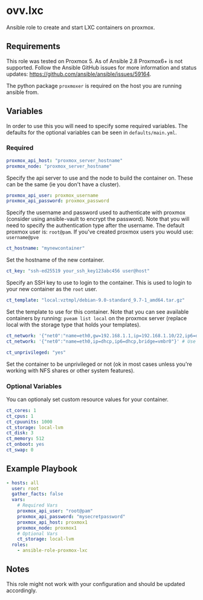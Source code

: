 # ovv.lxc

Ansible role to create and start LXC containers on proxmox.

## Requirements

This role was tested on Proxmox 5.  As of Ansible 2.8 Proxmox6+ is not supported. Follow the Ansible GitHub issues for more information and status updates: <https://github.com/ansible/ansible/issues/59164>.

The python package ```proxmoxer``` is required on the host you are running ansible from.

## Variables

In order to use this you will need to specify some required variables.  The defaults for the optional variables can be seen in ```defaults/main.yml```.

### Required

```yaml
proxmox_api_host: "proxmox_server_hostname"
proxmox_node: "proxmox_server_hostname"
```

Specify the api server to use and the node to build the container on.  These can be the same (ie you don't have a cluster).

```yaml
proxmox_api_user: proxmox_username
proxmox_api_password: proxmox_password
```

Specify the username and password used to authenticate with proxmox (consider using ansible-vault to encrypt the password).  Note that you will need to specify the authentication type after the username.  The default proxmox user is: ```root@pam```.  If you've created proxmox users you would use: ```username@pve```

```yaml
ct_hostname: "mynewcontainer"
```

Set the hostname of the new container.

```yaml
ct_key: "ssh-ed25519 your_ssh_key123abc456 user@host"
```

Specify an SSH key to use to login to the container.  This is used to login to your new container as the ```root``` user.

```yaml
ct_template: "local:vztmpl/debian-9.0-standard_9.7-1_amd64.tar.gz"
```

Set the template to use for this container.  Note that you can see available containers by running: ```pveam list local``` on the proxmox server (replace local with the storage type that holds your templates).

```yaml
ct_network: '{"net0":"name=eth0,gw=192.168.1.1,ip=192.168.1.10/22,ip6=dhcp,bridge=vmbr0"}' # Use Static IP
ct_network: '{"net0":"name=eth0,ip=dhcp,ip6=dhcp,bridge=vmbr0"}' # Use DHCP
```

```yaml
ct_unprivileged: "yes"
```

Set the container to be unprivileged or not (ok in most cases unless you're working with NFS shares or other system features).

### Optional Variables

You can optionaly set custom resource values for your container.

```yaml
ct_cores: 1
ct_cpus: 1
ct_cpuunits: 1000
ct_storage: local-lvm
ct_disk: 3
ct_memory: 512
ct_onboot: yes
ct_swap: 0
```

## Example Playbook

```yaml
- hosts: all
  user: root
  gather_facts: false
  vars:
    # Required Vars
    proxmox_api_user: "root@pam"
    proxmox_api_password: "mysecretpassword"
    proxmox_api_host: proxmox1
    proxmox_node: proxmox1
    # Optional Vars
    ct_storage: local-lvm
  roles:
    - ansible-role-proxmox-lxc
```

## Notes

This role might not work with your configuration and should be updated accordingly.
